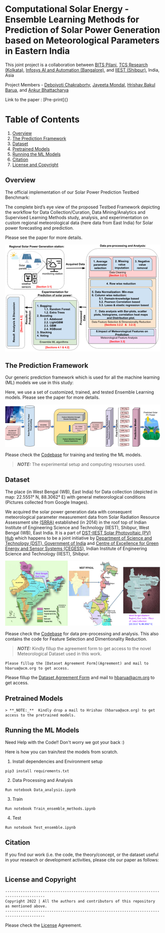 

# Computational Solar Energy - Ensemble Learning Methods for Prediction of Solar Power Generation based on Meteorological Parameters in Eastern India

This joint project is a collaboration between [BITS Pilani](https://www.bits-pilani.ac.in/), [TCS Research (Kolkata)](https://www.tcs.com/research-and-innovation), [Infosys AI and Automation (Bangalore)](https://www.infosys.com/), and [IIEST (Shibpur)](https://www.iiests.ac.in/), India, Asia

Project Members - [Debojyoti Chakraborty](https://www.linkedin.com/in/debojyoti-chakraborty-ba03a4179/?originalSubdomain=in), [Jayeeta Mondal](https://scholar.google.com/citations?user=lW7H0AoAAAAJ&hl=en), [Hrishav Bakul Barua](https://www.researchgate.net/profile/Hrishav-Barua), and [Ankur Bhattacharya](https://universe.bits-pilani.ac.in/Hyderabad/bhattacharjee/Profile)

Link to the paper : [Pre-print]{}

# Table of Contents

1. [Overview](#Overview)
2. [The Prediction Framework](#The-Prediction-Framework)
3. [Dataset](#Dataset)
4. [Pretrained Models](#Pretrained-Models)
5. [Running the ML Models](#Running-the-ML-Models)
6. [Citation](#Citation)
7. [License and Copyright](#License-and-Copyright)


## Overview

The official implementation of our Solar Power Prediction Testbed Benchmark:  
 
The complete bird’s eye view of the proposed Testbed Framework depicting the workflow for Data Collection/Curation, Data Mining/Analytics and Supervised Learning Methods study, analysis, and experimentation on custom regional meteorological data (here data from East India) for Solar power forecasting and prediction.

Please see the paper for more details.

![My Image](assets/Solar-Flow-Intro.png)


##  The Prediction Framework

Our generic prediction framework which is used for all the machine learning (ML) models we use in this study: 

Here, we use a set of customized, trained, and tested Ensemble Learning models. Please see the paper for more details. 



![My Image](assets/Model_diagram.png)

Please check the [Codebase](src) for training and testing the ML models.

> **_NOTE:_**  The experimental setup and computing resourses used.

##  Dataset

The place (in West Bengal (WB), East India) for Data collection (depicted in map: 22.5551° N, 88.3062° E) with general meteorological conditions (Pictures collected from Google Images).

We acquired the solar power generation data with consequent meteorological  parameter measurement data from Solar Radiation Resource Assessment site [(SRRA)](http://dst-iiestsolarhub.org.in/about_SRRA.php) established (in 2014) in the roof top of Indian Institute of Engineering Science and Technology (IIEST), Shibpur, West Bengal (WB), East India. It is a part of [DST-IIEST Solar Photovoltaic (PV) Hub](http://dst-iiestsolarhub.org.in/about_DST_IIEST_solar_hub.php) which happens to be a joint initiative by [Department of Science and Technology (DST), Government of India](https://dst.gov.in/) and [Centre of Excellence for Green Energy and Sensor Systems (CEGESS)](https://oldwww.iiests.ac.in/index.php/home-g), Indian Institute of Engineering Science and Technology (IIEST), Shibpur.


![My Image](assets/data_coll.png)


Please check the [Codebase](src) for data pre-processing and analysis. This also contains the code for Feature Selection and Dimentionality Reduction.

> **_NOTE:_**  Kindly fillup the agreement form to get access to the novel Meteorological Dataset used in this work.

~~~
Please fillup the [Dataset Agreement Form](Agreement) and mail to hbarua@acm.org to get access.
~~~

Please fillup the [Dataset Agreement Form](Agreement) and mail to hbarua@acm.org to get access.

##  Pretrained Models


~~~
> **_NOTE:_**  Kindly drop a mail to Hrishav (hbarua@acm.org) to get access to the pretrained models.
~~~



##  Running the ML Models

Need Help with the Code!! Don't worry we got your back :) 

Here is how you can train/test the models from scratch. 


1) Install dependencies and Environment setup

~~~
pip3 install requirements.txt
~~~

2) Data Processing and Analysis

~~~
Run notebook Data_analysis.ipynb
~~~


3) Train

~~~
Run notebook Train_ensemble_methods.ipynb
~~~

4) Test

~~~
Run notebook Test_ensemble.ipynb
~~~



##  Citation 

If you find our work (i.e. the code, the theory/concept, or the dataset useful in your research or development activities, please cite our paper as follows:

~~~

~~~


## License and Copyright


~~~
----------------------------------------------------------------------------------------
Copyright 2022 | All the authors and contributors of this repository as mentioned above.
----------------------------------------------------------------------------------------

~~~

Please check the [License](LICENSE) Agreement.







